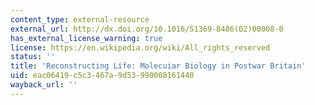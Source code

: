 ```yaml
---
content_type: external-resource
external_url: http://dx.doi.org/10.1016/S1369-8486(02)00008-0
has_external_license_warning: true
license: https://en.wikipedia.org/wiki/All_rights_reserved
status: ''
title: 'Reconstructing Life: Molecuiar Biology in Postwar Britain'
uid: eac06419-c5c3-467a-9d53-990008161440
wayback_url: ''
---
```


